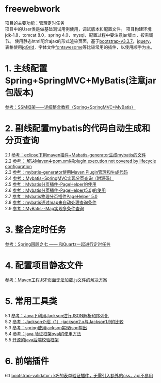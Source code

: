 # freewebwork
项目的主要功能：管理定时任务<br>
项目中的User类是做基础测试用例使用，调试版本和配置文件。
项目构建环境jdk-1.8，tomcat 8.0，spring 4.0，mysql，配置过程中要注意jar版本，按需调节。
使用静态html配合ajax的形式渲染页面，基于[bootstrap-v3.3.7](http://www.bootcss.com/)，[jquery](https://jquery.com/)，表格使用[jqGrid](http://www.guriddo.net/demo/bootstrap/)，字体文件[fontawesome](http://fontawesome.dashgame.com/)等比较常用的插件，以使用顺手为主。
# 1. 主线配置Spring+SpringMVC+MyBatis(注意jar包版本)
[参考：SSM框架——详细整合教程（Spring+SpringMVC+MyBatis）](http://blog.csdn.net/zhshulin/article/details/37956105) 
# 2. 副线配置mybatis的代码自动生成和分页查询
2.1 [参考：eclipse下用maven插件+Mabatis-generator生成mybatis的文件](http://blog.csdn.net/donggang1992/article/details/50847484)<br>
2.2 [参考： 解决Maven中pom.xml报plugin execution not covered by lifecycle configuration ](http://blog.csdn.net/zouxucong/article/details/53786752)<br>
2.3 [参考：mybatis-generator使用Maven Plugin管理和生成代码](http://liyunpeng.iteye.com/blog/1987818)<br>
2.4 [参考：Mybatis+SpringMVC实现分页查询（附源码）](http://www.cnblogs.com/zhangtan/p/5846955.html)<br>
2.5 [参考：Mybatis分页插件-PageHelper的使用](http://blog.csdn.net/u012728960/article/details/50791343)<br>
2.6 [参考：Mybatis分页插件-PageHelper(5.0)的使用](http://blog.csdn.net/u014695188/article/details/65629225)<br>
2.7 [参考：Mybatis物理分页插件PageHelper 5.0](http://blog.csdn.net/wzyxdwll/article/details/66473466)<br>
2.8 [参考：mybatis通过map来自动处理查询条件](http://www.jianshu.com/p/e33993f328f3)<br>
2.9 [参考：MyBatis--Map实现多条件查询](http://blog.csdn.net/sinat_27115575/article/details/70144177)
# 3. 整合定时任务
[参考：Spring回顾之七 —— 和Quartz一起进行定时任务](http://veiking.iteye.com/blog/2371511)
# 4. 配置项目静态文件
[参考：Maven工程JSP页面无法加载.js文件的解决方案](http://blog.csdn.net/javaee_sunny/article/details/52513160)
# 5. 常用工具类
5.1 [参考：Java下利用Jackson进行JSON解析和序列化](http://blog.csdn.net/accountwcx/article/details/24585987)<br>
5.2 [参考：Jackson介绍（1）-jackson2.x与Jackson1.9的比较](http://blog.csdn.net/u011179993/article/details/46454059)<br>
5.3 [参考：spring使用jackson实现json输出](http://blog.chinaunix.net/uid-192452-id-3967223.html)<br>
5.4 [参考：java 验证框架oval的使用方法](http://blog.csdn.net/neweastsun/article/details/50473717)<br>
5.5 [开源的java后端校验框架](http://oval.sourceforge.net/)
# 6. 前端插件
6.1 [bootstrap-validator 小巧的表单验证插件，无需引入额外的css，api不易用](https://github.com/1000hz/bootstrap-validator)